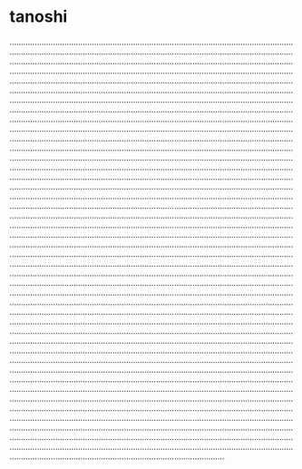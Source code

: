# tanoshi

..................................................................................................................................................................................................................................................................................................................................................................................................................................................................................................................................................................................................................................................................................................................................................................................................................................................................................................................................................................................................................................................................................................................................................................................................................................................................................................................................................................................................................................................................................................................................................................................................................................................................................................................................................................................................................................................................................................................................................................................................................................................................................................................................................................................................................................................................................................................................................................................................................................................................................................................................................................................................................................................................................................................................................................................................................................................................................................................................................................................................................................................................................................................................................................................................................................................................................................................................................................................................................................................................................................................................................................................................................................................................................................................................................................................................................................................................................................................................................................................................................................................................................................................................................................................................................................................................................................................................................................................................................................................................................................................................................................................................................................................................................................................................................................................................................................................................................................................................................................................................................................................................................................................................................................................................................................................................................................................................................................................................................................................................................................................................................................................................................................................